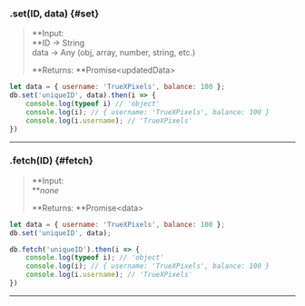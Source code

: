 ### .set\(ID, data\) {#set}

> **Input:      
>    **ID -&gt; String  
>    data -&gt; Any \(obj, array, number, string, etc.\)
>
> **Returns: **Promise&lt;updatedData&gt;

```js
let data = { username: 'TrueXPixels', balance: 100 };
db.set('uniqueID', data).then(i => {
    console.log(typeof i) // 'object'
    console.log(i); // { username: 'TrueXPixels', balance: 100 }
    console.log(i.username); // 'TrueXPixels'
})
```

---

### .fetch\(ID\) {#fetch}

> **Input:    
>    **_none_
>
> **Returns: **Promise&lt;data&gt;

```js
let data = { username: 'TrueXPixels', balance: 100 };
db.set('uniqueID', data);

db.fetch('uniqueID').then(i => {
    console.log(typeof i); // 'object'
    console.log(i); // { username: 'TrueXPixels', balance: 100 }
    console.log(i.username); // 'TrueXPixels'
})
```

---



